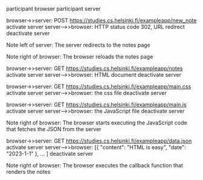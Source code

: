 participant browser
participant server

browser->>server: POST https://studies.cs.helsinki.fi/exampleapp/new_note
activate server
server-->>browser: HTTP status code 302, URL redirect
deactivate server

Note left of server: The server redirects to the notes page

Note right of browser: The browser reloads the notes page

browser->>server: GET https://studies.cs.helsinki.fi/exampleapp/notes
activate server
server-->>browser: HTML document
deactivate server


browser->>server: GET https://studies.cs.helsinki.fi/exampleapp/main.css
activate server
server-->>browser: the css file
deactivate server

browser->>server: GET https://studies.cs.helsinki.fi/exampleapp/main.js
activate server
server-->>browser: the JavaScript file
deactivate server

Note right of browser: The browser starts executing the JavaScript code that fetches the JSON from the server

browser->>server: GET https://studies.cs.helsinki.fi/exampleapp/data.json
activate server
server-->>browser: [{ "content": "HTML is easy", "date": "2023-1-1" }, ... ]
deactivate server

Note right of browser: The browser executes the callback function that renders the notes
